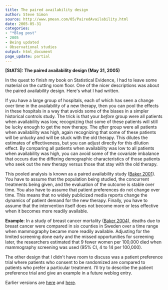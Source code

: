 ```yaml
---
title: The paired availability design
author: Steve Simon
source: http://www.pmean.com/05/PairedAvailability.html
date: 2005-05-31
categories:
- "*Blog post"
- 2005
- Being updated
- Observational studies
output: html_document
page_update: partial
---
```

**[StATS]:** **The paired availability design (May
31, 2005)**

In the quest to finish my book on Statistical Evidence, I had to leave
some material on the cutting room floor. One of the nicer descriptions
was about the paired availability design. Here's what I had written.

If you have a large group of hospitals, each of which has seen a
change over time in the availability of a new therapy, then you can
pool the effects in these hospitals in a way that avoids some of the
biases in a simpler historical controls study. The trick is that your
*before* group were all patients when availability was low,
recognizing that some of these patients will still be lucky enough to
get the new therapy. The *after* group were all patients when
availability was high, again recognizing that some of these patients
will be unlucky and will be stuck with the old therapy. This dilutes
the estimates of effectiveness, but you can adjust directly for this
dilution effect. By comparing all patients when availability was low
to all patients when availability was high, you can avoid some of the
covariate imbalance that occurs due the differing demographic
characteristics of those patients who seek out the new therapy versus
those that stay with the old therapy.

This pooled analysis is known as a paired availability study ([Baker
2001](http://www.ncbi.nlm.nih.gov/entrez/query.fcgi?cmd=Retrieve&db=PubMed&list_uids=11602018&dopt=Abstract)).
You have to assume that the population being studied, the concurrent
treatments being given, and the evaluation of the outcome is stable
over time. You also have to assume that patient preferences do not
change over time. This means that no widely publicized media reports
change the dynamics of patient demand for the new therapy. Finally,
you have to assume that the intervention itself does not become more
or less effective when it becomes more readily available.

**Example**: In a study of breast cancer mortality ([Baker
2004](http://www.ncbi.nlm.nih.gov/entrez/query.fcgi?cmd=Retrieve&db=PubMed&list_uids=15149551&dopt=Abstract)),
deaths due to breast cancer were compared in six counties in Sweden
over a time range when mammography became more readily available.
Adjusting for the limited screening done early and the missed
opportunities for screening later, the researchers estimated that 9
fewer women per 100,000 died when mammography screening was used (95%
CI, 4 to 14 per 100,000).

The other design that I didn't have room to discuss was a patient
preference trial where patients who consent to be randomized are
compared to patients who prefer a particular treatment. I'll try to
describe the patient preference trial and give an example in a future
weblog entry.

Earlier versions are [here][sim1] and [here][sim2].

[sim1]: http://www.pmean.com/05/PairedAvailability.html
[sim2]: http://new.pmean.com/paired-availability/
